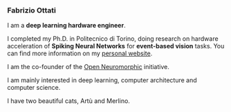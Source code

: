 ### Fabrizio Ottati

I am a **deep learning hardware engineer**. 

I completed my Ph.D. in Politecnico di Torino, doing research on hardware acceleration of **Spiking Neural Networks** for **event-based vision** tasks. 
You can find more information on my [personal website](https://fabrizio.foo). 

I am the co-founder of the [Open Neuromorphic](https://open-neuromorphic.org) initiative. 

I am mainly interested in deep learning, computer architecture and computer science. 

[](artu-and-merlino.png)

I have two beautiful cats, Artù and Merlino.


<!--
**fabrizio-ottati/fabrizio-ottati** is a ✨ _special_ ✨ repository because its `README.md` (this file) appears on your GitHub profile.

Here are some ideas to get you started:

- 🔭 I’m currently working on ...
- 🌱 I’m currently learning ...
- 👯 I’m looking to collaborate on ...
- 🤔 I’m looking for help with ...
- 💬 Ask me about ...
- 📫 How to reach me: ...
- 😄 Pronouns: ...
- ⚡ Fun fact: ...
-->
